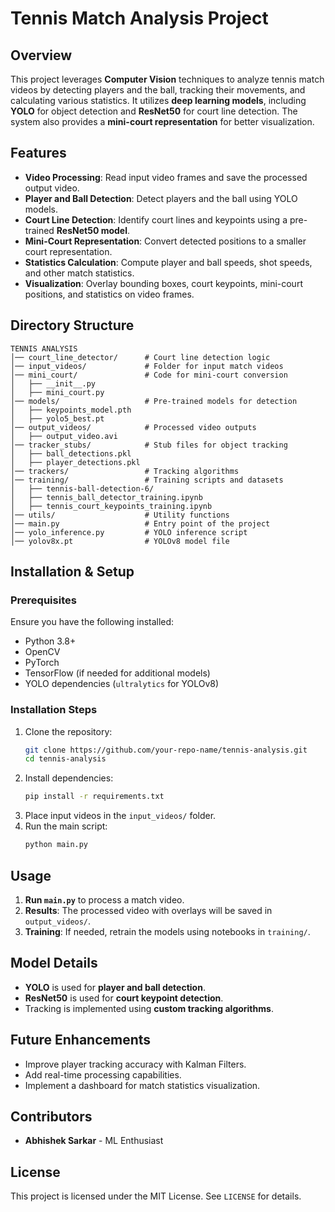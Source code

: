 # Tennis Match Analysis Project

## Overview
This project leverages **Computer Vision** techniques to analyze tennis match videos by detecting players and the ball, tracking their movements, and calculating various statistics. It utilizes **deep learning models**, including **YOLO** for object detection and **ResNet50** for court line detection. The system also provides a **mini-court representation** for better visualization.

## Features
- **Video Processing**: Read input video frames and save the processed output video.
- **Player and Ball Detection**: Detect players and the ball using YOLO models.
- **Court Line Detection**: Identify court lines and keypoints using a pre-trained **ResNet50 model**.
- **Mini-Court Representation**: Convert detected positions to a smaller court representation.
- **Statistics Calculation**: Compute player and ball speeds, shot speeds, and other match statistics.
- **Visualization**: Overlay bounding boxes, court keypoints, mini-court positions, and statistics on video frames.

## Directory Structure
```
TENNIS ANALYSIS
│── court_line_detector/      # Court line detection logic
│── input_videos/             # Folder for input match videos
│── mini_court/               # Code for mini-court conversion
│   ├── __init__.py
│   ├── mini_court.py
│── models/                   # Pre-trained models for detection
│   ├── keypoints_model.pth
│   ├── yolo5_best.pt
│── output_videos/            # Processed video outputs
│   ├── output_video.avi
│── tracker_stubs/            # Stub files for object tracking
│   ├── ball_detections.pkl
│   ├── player_detections.pkl
│── trackers/                 # Tracking algorithms
│── training/                 # Training scripts and datasets
│   ├── tennis-ball-detection-6/
│   ├── tennis_ball_detector_training.ipynb
│   ├── tennis_court_keypoints_training.ipynb
│── utils/                    # Utility functions
│── main.py                   # Entry point of the project
│── yolo_inference.py         # YOLO inference script
│── yolov8x.pt                # YOLOv8 model file
```

## Installation & Setup
### Prerequisites
Ensure you have the following installed:
- Python 3.8+
- OpenCV
- PyTorch
- TensorFlow (if needed for additional models)
- YOLO dependencies (`ultralytics` for YOLOv8)

### Installation Steps
1. Clone the repository:
   ```sh
   git clone https://github.com/your-repo-name/tennis-analysis.git
   cd tennis-analysis
   ```
2. Install dependencies:
   ```sh
   pip install -r requirements.txt
   ```
3. Place input videos in the `input_videos/` folder.
4. Run the main script:
   ```sh
   python main.py
   ```

## Usage
1. **Run `main.py`** to process a match video.
2. **Results**: The processed video with overlays will be saved in `output_videos/`.
3. **Training**: If needed, retrain the models using notebooks in `training/`.

## Model Details
- **YOLO** is used for **player and ball detection**.
- **ResNet50** is used for **court keypoint detection**.
- Tracking is implemented using **custom tracking algorithms**.

## Future Enhancements
- Improve player tracking accuracy with Kalman Filters.
- Add real-time processing capabilities.
- Implement a dashboard for match statistics visualization.

## Contributors
- **Abhishek Sarkar** - ML Enthusiast


## License
This project is licensed under the MIT License. See `LICENSE` for details.
